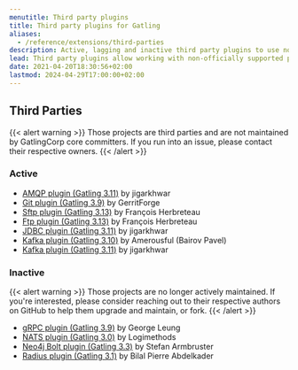 ```yaml
---
menutitle: Third party plugins
title: Third party plugins for Gatling
aliases:
  - /reference/extensions/third-parties
description: Active, lagging and inactive third party plugins to use non-officially supported protocols, such as Kafka, AMQP, Cassandra and JDBC.
lead: Third party plugins allow working with non-officially supported protocols
date: 2021-04-20T18:30:56+02:00
lastmod: 2024-04-29T17:00:00+02:00
---
```


## Third Parties

{{< alert warning >}}
Those projects are third parties and are not maintained by GatlingCorp core committers.
If you run into an issue, please contact their respective owners.
{{< /alert >}}

### Active

* [AMQP plugin (Gatling 3.11)](https://github.com/galax-io/gatling-amqp-plugin) by jigarkhwar
* [Git plugin (Gatling 3.9)](https://github.com/GerritForge/gatling-git) by GerritForge
* [Sftp plugin (Gatling 3.13)](https://github.com/fherbreteau/gatling-sftp) by François Herbreteau
* [Ftp plugin (Gatling 3.13)](https://github.com/fherbreteau/gatling-ftp) by François Herbreteau
* [JDBC plugin (Gatling 3.11)](https://github.com/galax-io/gatling-jdbc-plugin) by jigarkhwar
* [Kafka plugin (Gatling 3.10)](https://github.com/Amerousful/gatling-kafka) by Amerousful (Bairov Pavel)
* [Kafka plugin (Gatling 3.11)](https://github.com/galax-io/gatling-kafka-plugin) by jigarkhwar

### Inactive

{{< alert warning >}}
Those projects are no longer actively maintained.
If you're interested, please consider reaching out to their respective authors on GitHub to help them upgrade and maintain, or fork.
{{< /alert >}}

* [gRPC plugin (Gatling 3.9)](https://github.com/phiSgr/gatling-grpc) by George Leung
* [NATS plugin (Gatling 3.0)](https://github.com/Logimethods/nats-connector-gatling) by Logimethods
* [Neo4j Bolt plugin (Gatling 3.3)](https://github.com/sarmbruster/gatling-bolt) by Stefan Armbruster
* [Radius plugin (Gatling 3.1)](https://github.com/bpabdelkader/gatling-radius) by Bilal Pierre Abdelkader
